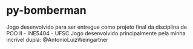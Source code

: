 # py-bomberman
Jogo desenvolvido para ser entregue como projeto final da disciplina de POO II - INE5404 - UFSC
Jogo desenvolvido principalmente pela minha incrível dupla: @AntonioLuizWeingartner
